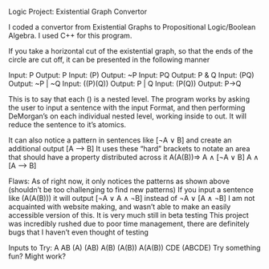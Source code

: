 Logic Project: Existential Graph Convertor

I coded a convertor from Existential Graphs to Propositional Logic/Boolean Algebra. I used C++ for this program.

If you take a horizontal cut of the existential graph, so that the ends of the circle are cut off, it can be presented in the following manner

Input: P  Output: P
Input: (P)  Output: ~P
Input: PQ   Output: P & Q
Input: (PQ)   Output: ~P | ~Q
Input: ((P)(Q))   Output: P | Q
Input: (P(Q))   Output: P->Q

This is to say that each () is a nested level.
The program works by asking the user to input a sentence with the input Format, and then performing DeMorgan’s on each individual nested level, working inside to out. It will reduce the sentence to it’s atomics.

It can also notice a pattern in sentences like [¬A ∨ B] and create an additional output [A ⟶  B]
It uses these “hard” brackets to notate an area that should have a property distributed across it
 A(A(B))=>
A ∧ [¬A ∨ B]
A ∧ [A ⟶  B]


Flaws:
As of right now, it only notices the patterns as shown above (shouldn’t be too challenging to find new patterns)
If you input a sentence like (A(A(B))) it will output [¬A ∨ A ∧ ¬B] instead of ¬A ∨ [A ∧ ¬B]
I am not acquainted with website making, and wasn’t able to make an easily accessible version of this. It is very much still in beta testing
This project was incredibly rushed due to poor time management, there are definitely bugs that I haven’t even thought of testing

Inputs to Try:
A
AB
(A)
(AB)
A(B)
(A(B))
A(A(B))
CDE
(ABCDE)
Try something fun? Might work?
